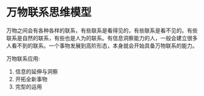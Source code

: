 # 万物联系思维模型

万物之间会有各种各样的联系，有些联系是看得见的，有些联系是看不见的。有些联系是自然的联系，有些也是人为的联系。有信息洞察能力的人，一般会建立很多人看不到的联系。一个事物发展到高阶形态，本身就会开始具备万物联系的能力。

万物联系应用:

1. 信息的延伸与洞察
2. 开拓全新事物
3. 完型的运用

